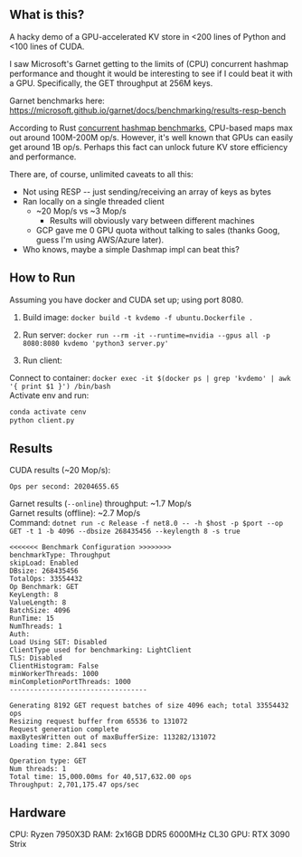 ## What is this?

A hacky demo of a GPU-accelerated KV store in <200 lines of Python and <100 lines of CUDA.

I saw Microsoft's Garnet getting to the limits of (CPU) concurrent hashmap performance
and thought it would be interesting to see if I could beat it with a GPU.
Specifically, the GET throughput at 256M keys.

Garnet benchmarks here: https://microsoft.github.io/garnet/docs/benchmarking/results-resp-bench

According to Rust [concurrent hashmap benchmarks](https://github.com/xacrimon/conc-map-bench),
CPU-based maps max out around 100M-200M op/s.
However, it's well known that GPUs can easily get around 1B op/s.
Perhaps this fact can unlock future KV store efficiency and performance.

There are, of course, unlimited caveats to all this:  

* Not using RESP -- just sending/receiving an array of keys as bytes
* Ran locally on a single threaded client
  * ~20 Mop/s vs ~3 Mop/s
    * Results will obviously vary between different machines
  * GCP gave me 0 GPU quota without talking to sales (thanks Goog, guess I'm using AWS/Azure later).
* Who knows, maybe a simple Dashmap impl can beat this?

## How to Run

Assuming you have docker and CUDA set up; using port 8080.

1. Build image: `docker build -t kvdemo -f ubuntu.Dockerfile .`

2. Run server:
`docker run --rm -it --runtime=nvidia --gpus all -p 8080:8080 kvdemo 'python3 server.py'`

3. Run client:    

Connect to container: `docker exec -it $(docker ps | grep 'kvdemo' | awk '{ print $1 }') /bin/bash`  
Activate env and run:
```sh
conda activate cenv
python client.py
```

## Results

CUDA results (~20 Mop/s):
```
Ops per second: 20204655.65
```

Garnet results (`--online`) throughput: ~1.7 Mop/s  
Garnet results (offline): ~2.7 Mop/s  
Command: `dotnet run -c Release -f net8.0 -- -h $host -p $port --op GET -t 1 -b 4096 --dbsize 268435456 --keylength 8 -s true`

```
<<<<<<< Benchmark Configuration >>>>>>>>
benchmarkType: Throughput
skipLoad: Enabled
DBsize: 268435456
TotalOps: 33554432
Op Benchmark: GET
KeyLength: 8
ValueLength: 8
BatchSize: 4096
RunTime: 15
NumThreads: 1
Auth: 
Load Using SET: Disabled
ClientType used for benchmarking: LightClient
TLS: Disabled
ClientHistogram: False
minWorkerThreads: 1000
minCompletionPortThreads: 1000
----------------------------------

Generating 8192 GET request batches of size 4096 each; total 33554432 ops
Resizing request buffer from 65536 to 131072
Request generation complete
maxBytesWritten out of maxBufferSize: 113282/131072
Loading time: 2.841 secs

Operation type: GET
Num threads: 1
Total time: 15,000.00ms for 40,517,632.00 ops
Throughput: 2,701,175.47 ops/sec
```

## Hardware

CPU: Ryzen 7950X3D
RAM: 2x16GB DDR5 6000MHz CL30
GPU: RTX 3090 Strix
